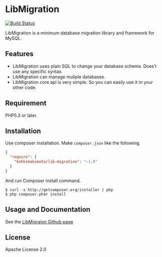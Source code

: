 # LibMigration

[![Build Status](https://travis-ci.org/kohkimakimoto/lib-migration.png?branch=master)](https://travis-ci.org/kohkimakimoto/lib-migration)

LibMigration is a minimum database migration library and framework for MySQL.

## Features

* LibMigration uses plain SQL to change your database schema. Does’t use any specific syntax.
* LibMigration can manage muliple databases.
* LibMigration core api is very simple. So you can easily use it in your other code.

## Requirement

PHP5.3 or later.

## Installation

Use composer installation. Make `composer.json` like the following.

``` json
{
  "require": {
    "kohkimakimoto/lib-migration": "~1.0"
  }
}
```

And run Composer install command.

    $ curl -s http://getcomposer.org/installer | php
    $ php composer.phar install

## Usage and Documentation

See the [LibMigraion Github page](http://kohkimakimoto.github.io/lib-migration/)

## License

Apache License 2.0




